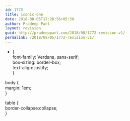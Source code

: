 ```yaml
---
id: 1775
title: iconic-one
date: 2018-08-05T17:28:56+05:30
author: Pradeep Pant
layout: revision
guid: http://pradeeppant.com/2018/08/1772-revision-v1/
permalink: /2018/08/05/1772-revision-v1/
---
```

* {  
font-family: Verdana, sans-serif;  
box-sizing: border-box;  
text-align: justify;  
}

body {  
margin: 1em;  
}

table {  
border-collapse:collapse;  
}